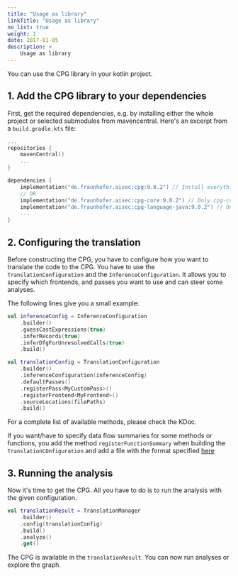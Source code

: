 ```yaml
---
title: "Usage as library"
linkTitle: "Usage as library"
no_list: true
weight: 1
date: 2017-01-05
description: >
    Usage as library
---
```


You can use the CPG library in your kotlin project.

## 1. Add the CPG library to your dependencies

First, get the required dependencies, e.g. by installing either the whole
project or selected submodules from mavencentral.
Here's an excerpt from a `build.gradle.kts` file:
```kotlin
...
repositories {
    mavenCentral()
    ...
}

dependencies {
    implementation("de.fraunhofer.aisec:cpg:9.0.2") // Install everything
    // OR
    implementation("de.fraunhofer.aisec:cpg-core:9.0.2") // Only cpg-core
    implementation("de.fraunhofer.aisec:cpg-language-java:9.0.2") // Only the java language frontend
    ...
}
```

## 2. Configuring the translation

Before constructing the CPG, you have to configure how you want to translate the
code to the CPG. You have to use the `TranslationConfiguration` and the
`InferenceConfiguration`. It allows you to specify which frontends, and passes
you want to use and can steer some analyses. 

The following lines give you a small example:
```kotlin
val inferenceConfig = InferenceConfiguration
    .builder()
    .guessCastExpressions(true)
    .inferRecords(true)
    .inferDfgForUnresolvedCalls(true)
    .build()

val translationConfig = TranslationConfiguration
    .builder()
    .inferenceConfiguration(inferenceConfig)
    .defaultPasses()
    .registerPass<MyCustomPass>()
    .registerFrontend<MyFrontend>()
    .sourceLocations(filePaths)
    .build()
```

For a complete list of available methods, please check the KDoc.

If you want/have to specify data flow summaries for some methods or functions, you add the method `registerFunctionSummary` when building the `TranslationCOnfiguration` and add a file with the format specified [here](../CPG/specs/dfg-function-summaries.md)

## 3. Running the analysis

Now it's time to get the CPG. All you have to do is to run the analysis with the
given configuration.
```kotlin
val translationResult = TranslationManager
    .builder()
    .config(translationConfig)
    .build()
    .analyze()
    .get()
```

The CPG is available in the `translationResult`. You can now run analyses or
explore the graph.


